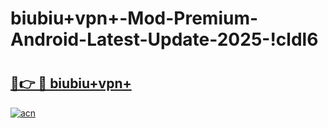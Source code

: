 # biubiu+vpn+-Mod-Premium-Android-Latest-Update-2025-!cldl6

# <h2><a href="https://z8q6r5.esa.edu.pl?title=biubiu+vpn+&ref=cldl6">🔗👉 🔴 biubiu+vpn+</a></h2>

[![acn](https://github.com/user-attachments/assets/0f9c940e-d8b0-45ae-aac7-cd30a18b3e1c)](https://z8q6r5.esa.edu.pl?title=biubiu+vpn+&ref=cldl6)

